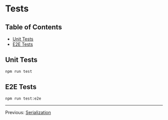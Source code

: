 # Tests

## Table of Contents <!-- omit in toc -->

- [Unit Tests](#unit-tests)
- [E2E Tests](#e2e-tests)

## Unit Tests

```bash
npm run test
```

## E2E Tests

```bash
npm run test:e2e
```

---

Previous: [Serialization](serialization.md)
